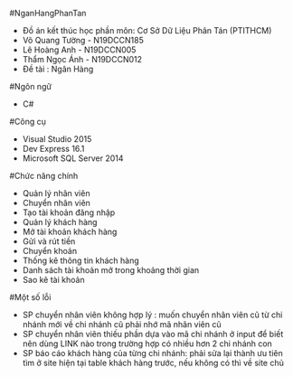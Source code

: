 #NganHangPhanTan

+ Đồ án kết thúc học phần môn: Cơ Sở Dữ Liệu Phân Tán (PTITHCM)
+ Võ Quang Tường - N19DCCN185
+ Lê Hoàng Anh - N19DCCN005
+ Thẩm Ngọc Ánh - N19DCCN012
+ Đề tài : Ngân Hàng

#Ngôn ngữ
+ C#

#Công cụ
+ Visual Studio 2015 
+ Dev Express 16.1
+ Microsoft SQL Server 2014

#Chức năng chính
+ Quản lý nhân viên
+ Chuyển nhân viên
+ Tạo tài khoản đăng nhập
+ Quản lý khách hàng
+ Mở tài khoản khách hàng
+ Gửi và rút tiền
+ Chuyển khoản
+ Thống kê thông tin khách hàng
+ Danh sách tài khoản mở trong khoảng thời gian
+ Sao kê tài khoản

#Một số lỗi 
+ SP chuyển nhân viên không hợp lý : muốn chuyển nhân viên cũ từ chi nhánh mới về chi nhánh cũ phải nhớ mã nhân viên cũ
+ SP chuyển nhân viên thiếu phần dựa vào mã chi nhánh ở input để biết nên dùng LINK nào trong trường hợp có nhiều hơn 2 chi nhánh con 
+ SP báo cáo khách hàng của từng chi nhánh: phải sửa lại thành ưu tiên tìm ở site hiện tại table khách hàng trước, nếu không có thì về site chủ
